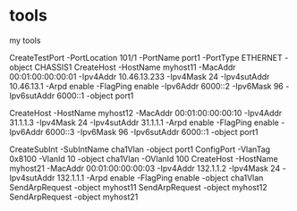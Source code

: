 # tools
my tools

CreateTestPort -PortLocation 101/1 -PortName port1 -PortType ETHERNET -object CHASSIS1
CreateHost -HostName myhost11 -MacAddr 00:01:00:00:00:01 -Ipv4Addr 10.46.13.233 -Ipv4Mask 24 -Ipv4sutAddr 10.46.13.1 -Arpd enable -FlagPing enable -Ipv6Addr 6000::2 -Ipv6Mask 96 -Ipv6sutAddr 6000::1 -object port1

CreateHost -HostName myhost12 -MacAddr 00:01:00:00:00:10 -Ipv4Addr 31.1.1.3 -Ipv4Mask 24 -Ipv4sutAddr 31.1.1.1 -Arpd enable -FlagPing enable -Ipv6Addr 6000::3 -Ipv6Mask 96 -Ipv6sutAddr 6000::1 -object port1


CreateSubInt -SubIntName cha1Vlan -object port1
ConfigPort -VlanTag 0x8100 -VlanId 10 -object cha1Vlan -OVlanId 100
CreateHost -HostName myhost21 -MacAddr 00:01:00:00:00:03 -Ipv4Addr 132.1.1.2 -Ipv4Mask 24 -Ipv4sutAddr 132.1.1.1 -Arpd enable -FlagPing enable -object cha1Vlan
SendArpRequest -object myhost11
SendArpRequest -object myhost12
SendArpRequest -object myhost21
